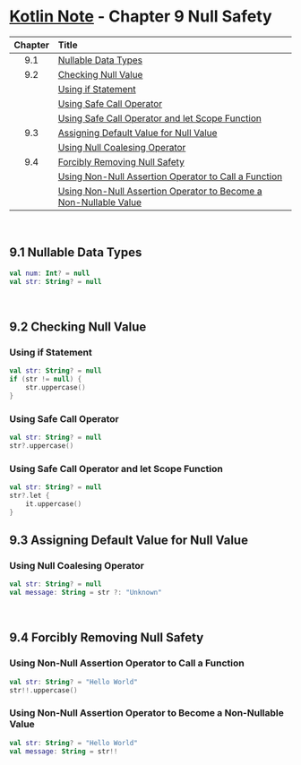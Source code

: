 # [Kotlin Note](../../README.md) - Chapter 9 Null Safety
| Chapter | Title |
| :-: | :- |
| 9.1 | [Nullable Data Types](#91-nullable-data-types) |
| 9.2 | [Checking Null Value](#92-checking-null-value) |
|  | [Using if Statement](#using-if-statement) |
|  | [Using Safe Call Operator](#using-safe-call-operator) |
|  | [Using Safe Call Operator and let Scope Function](#using-safe-call-operator-and-let-scope-function) |
| 9.3 | [Assigning Default Value for Null Value](#93-assigning-default-value-for-null-value) |
|  | [Using Null Coalesing Operator](#using-null-coalesing-operator) |
| 9.4 | [Forcibly Removing Null Safety](#94-forcibly-removing-null-safety) |
|  | [Using Non-Null Assertion Operator to Call a Function](#using-non-null-assertion-operator-to-call-a-function) |
|  | [Using Non-Null Assertion Operator to Become a Non-Nullable Value](#using-non-null-assertion-operator-to-become-a-non-nullable-value) |

<br />

## 9.1 Nullable Data Types
```kotlin
val num: Int? = null
val str: String? = null
```

<br />

## 9.2 Checking Null Value
### Using if Statement
```kotlin
val str: String? = null
if (str != null) {
    str.uppercase()
}
```

### Using Safe Call Operator
```kotlin
val str: String? = null
str?.uppercase()
```

### Using Safe Call Operator and let Scope Function
```kotlin
val str: String? = null
str?.let {
    it.uppercase()
}
```

## 9.3 Assigning Default Value for Null Value
### Using Null Coalesing Operator
```kotlin
val str: String? = null
val message: String = str ?: "Unknown"
```

<br />

## 9.4 Forcibly Removing Null Safety
### Using Non-Null Assertion Operator to Call a Function
```kotlin
val str: String? = "Hello World"
str!!.uppercase()
```

### Using Non-Null Assertion Operator to Become a Non-Nullable Value
```kotlin
val str: String? = "Hello World"
val message: String = str!!
```

<br />
